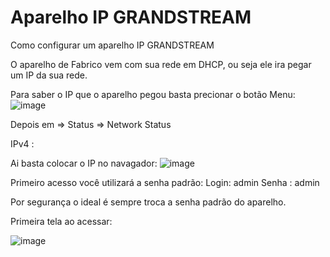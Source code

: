 # Aparelho IP GRANDSTREAM
Como configurar um aparelho IP GRANDSTREAM

O aparelho de Fabrico vem com sua rede em DHCP, ou seja ele ira pegar um IP da sua rede.

Para saber o IP que o aparelho pegou basta precionar o botão Menu: 
![image](https://user-images.githubusercontent.com/102430464/170803976-13ab892c-fb19-488d-b4b1-9c1e2f74c156.png)

Depois em => Status => Network Status 

IPv4 : <IP da Rede>
  
Ai basta colocar o IP no navagador:
![image](https://user-images.githubusercontent.com/102430464/170804100-7b551a42-9928-4316-ac84-5dc09d25fb21.png)


Primeiro acesso você utilizará a senha padrão:
Login: admin
Senha : admin

Por segurança o ideal é sempre troca a senha padrão do aparelho.
  
  
Primeira tela ao acessar:
  
  ![image](https://user-images.githubusercontent.com/102430464/170804196-2edcd27a-0a0b-4e5e-a7d4-143c6eb8305b.png)

  
  
